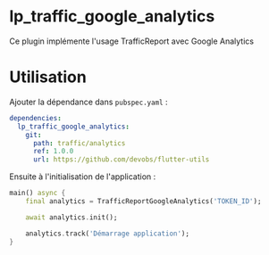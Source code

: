 # lp_traffic_google_analytics

Ce plugin implémente l'usage TrafficReport avec Google Analytics

# Utilisation

Ajouter la dépendance dans `pubspec.yaml` :

```yaml
dependencies:
  lp_traffic_google_analytics:
    git:
      path: traffic/analytics
      ref: 1.0.0
      url: https://github.com/devobs/flutter-utils
```

Ensuite à l'initialisation de l'application :

```dart
main() async {
    final analytics = TrafficReportGoogleAnalytics('TOKEN_ID');

    await analytics.init();

    analytics.track('Démarrage application');
}
```